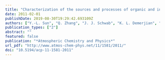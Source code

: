 ```yaml
---
title: "Characterization of the sources and processes of organic and inorganic aerosols in New York city with a high-resolution time-of-flight aerosol mass apectrometer"
date: 2011-02-01
publishDate: 2019-08-30T19:29:42.693109Z
authors: ["Y.-L. Sun", "Q. Zhang", "J. J. Schwab", "K. L. Demerjian", "W.-N. Chen", "M.-S. Bae", "H.-M. Hung", "O. Hogrefe", "B. Frank", "O. V. Rattigan", "Y.-C. Lin"]
publication_types: ["2"]
abstract: ""
featured: false
publication: "*Atmospheric Chemistry and Physics*"
url_pdf: "http://www.atmos-chem-phys.net/11/1581/2011/"
doi: "10.5194/acp-11-1581-2011"
---
```



